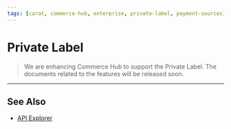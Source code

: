 ```yaml
---
tags: [carat, commerce-hub, enterprise, private-label, payment-sources]
---
```



# Private Label
<!-- theme : danger -->
>We are enhancing Commerce Hub to support the Private Label. The documents related to the features will be released soon.

---

## See Also

- [API Explorer](../api/?type=post&path=/payments/v1/charges)